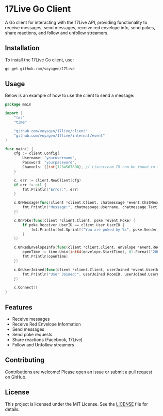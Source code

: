 # 17Live Go Client

A Go client for interacting with the 17Live API, providing functionality to receive messages, send messages, receive red envelope info, send pokes, share reactions, and follow and unfollow streamers.

## Installation

To install the 17Live Go client, use:

```bash
go get github.com/voyagen/17live
```

## Usage

Below is an example of how to use the client to send a message:

```go
package main

import (
	"fmt"
	"time"

	"github.com/voyagen/17live/client"
	"github.com/voyagen/17live/internal/event"
)

func main() {
	cfg := client.Config{
		Username: "yourusername",
		Password: "yourpassword",
		Channels: []int{1234567890}, // Livestream ID can be found in the url -> https://17.live/en/live/1234567890
	}

	c, err := client.NewClient(cfg)
	if err != nil {
		fmt.Println("Error:", err)
	}

	c.OnMessage(func(client *client.Client, chatmessage *event.ChatMessage) {
		fmt.Println("Message:", chatmessage.Username, chatmessage.Text)
	})

	c.OnPoke(func(client *client.Client, poke *event.Poke) {
		if poke.Receiver.UserID == client.User.UserID {
			fmt.Println(fmt.Sprintf("You are poked by %s", poke.Sender.DisplayName))
		}
	})

	c.OnRedEnvelopeInfo(func(client *client.Client, envelope *event.RedEnvelopeInfo) {
		openTime := time.Unix(int64(envelope.StartTime), 0).Format("2006-01-02 15:04:05")
		fmt.Println(openTime)
	})

	c.OnUserJoined(func(client *client.Client, userJoined *event.UserJoined) {
		fmt.Println("User Joined:", userJoined.RoomID, userJoined.Username)
	})

	c.Connect()
}


```

## Features

- Receive messages
- Receive Red Envelope Information
- Send messages
- Send poke requests
- Share reactions (Facebook, 17Live)
- Follow and Unfollow streamers

## Contributing

Contributions are welcome! Please open an issue or submit a pull request on GitHub.

## License

This project is licensed under the MIT License. See the [LICENSE](LICENSE) file for details.
